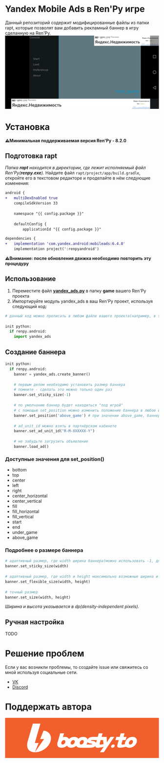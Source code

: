 # Yandex Mobile Ads в Ren'Py игре
Данный репозиторий содержит модифицированные файлы из папки rapt, которые позволят вам добавить рекламный баннер в игру сделанную на Ren'Py.
![](screenshots/preview.jpg)

# Установка
**⚠️Минимальная поддерживаемая версия Ren'Py - 8.2.0**
## Подготовка rapt
*Папка **rapt** находится в директории, где лежит исполняемый файл Ren'Py(**renpy.exe**).*
Найдите файл `rapt/project/app/build.gradle`, откройте его в текстовом редакторе и проделайте в нём следующие изменения:

```diff
android {
+   multiDexEnabled true
    compileSdkVersion 33

    namespace "{{ config.package }}"

    defaultConfig {
        applicationId "{{ config.package }}"
```

```diff
dependencies {
+   implementation 'com.yandex.android:mobileads:6.4.0'
    implementation project(':renpyandroid')
```

**⚠️Внимание: после обновления движка необходимо повторить эту процедуру**

## Использование
1. Переместите файл [**yandex_ads.py**](yandex_ads.py) в папку **game** вашего Ren'Py проекта
2. Импортируйте модуль yandex_ads в ваш Ren'Py проект, используя следующий код:
```python
# данный код можно прописать в любом файле вашего проекта(например, в script.rpy)

init python:
  if renpy.android:
    import yandex_ads
```

## Создание баннера
```python
init python:
  if renpy.android:
    banner = yandex_ads.create_banner()

    # первым делом необходимо установить размер баннера
    # помните - сделать это можно только один раз
    banner.set_sticky_size(-1)

    # по умолчанию баннер будет находиться "под игрой"
    # с помощью set_position можно изменить положение баннера в любое время
    banner.set_position('above_game') # при значении above_game, баннер будет находиться "над игрой"

    # ad_unit_id можно взять в партнёрском кабинете
    banner.set_ad_unit_id("R-M-XXXXXX-Y")

    # не забудьте загрузить объявление
    banner.load_ad()
```

### Доступные значения для set_position()
* bottom
* top
* center
* left
* right
* center_horizontal
* center_vertical
* fill
* fill_horizontal
* fill_vertical
* start
* end
* under_game
* above_game

### Подробнее о размере баннера
```python
# адаптивный размер, где width ширина баннера(можно использовать -1, для того, чтобы растянуть баннер на всю доступную область)
banner.set_sticky_size(width)

# адаптивный размер, где width и height максимально возможные ширина и высота соответственно
banner.set_flexible_size(width, height)

# точный размер
banner.set_size(width, height)
```

*Ширина и высота указывается в dp(density-independent pixels).*

## Ручная настройка
TODO

# Решение проблем
Если у вас возникли проблемы, то создайте issue или свяжитесь со мной используя социальные сети.
* [VK](https://vk.com/id637835411)
* [Discord](https://discordapp.com/users/844095423157239818)

# Поддержать автора
[![Boosty](screenshots/boosty.png)](https://boosty.to/iwanofu)

